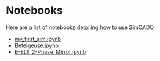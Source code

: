 # Notebooks

Here are a list of notebooks detailing how to use SimCADO

* [my_first_sim.ipynb](http://nbviewer.jupyter.org/url/www.univie.ac.at/simcado/examples/my_first_sim.ipynb)
* [Betelgeuse.ipynb](http://nbviewer.jupyter.org/url/www.univie.ac.at/simcado/examples/Betelgeuse.ipynb)
* [E-ELT_2-Phase_Mirror.ipynb](http://nbviewer.jupyter.org/url/www.univie.ac.at/simcado/examples/POPPY_EELT.ipynb)